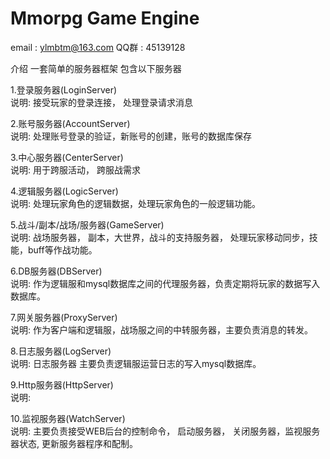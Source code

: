 Mmorpg Game Engine
===========

email : ylmbtm@163.com
QQ群  : 45139128


介绍
一套简单的服务器框架
包含以下服务器

1.登录服务器(LoginServer) <br>
		说明: 接受玩家的登录连接， 处理登录请求消息

2.账号服务器(AccountServer) <br>
		说明: 处理账号登录的验证，新账号的创建，账号的数据库保存

3.中心服务器(CenterServer) <br>
		说明: 用于跨服活动， 跨服战需求

4.逻辑服务器(LogicServer) <br>
		说明: 处理玩家角色的逻辑数据，处理玩家角色的一般逻辑功能。

5.战斗/副本/战场/服务器(GameServer) <br> 
		说明: 战场服务器， 副本，大世界，战斗的支持服务器， 处理玩家移动同步，技能，buff等作战功能。

6.DB服务器(DBServer) <br>
		说明: 作为逻辑服和mysql数据库之间的代理服务器，负责定期将玩家的数据写入数据库。

7.网关服务器(ProxyServer) <br>
			说明: 作为客户端和逻辑服，战场服之间的中转服务器，主要负责消息的转发。

8.日志服务器(LogServer) <br>
		说明: 日志服务器 主要负责逻辑服运营日志的写入mysql数据库。

9.Http服务器(HttpServer) <br>
		说明: 

10.监视服务器(WatchServer) <br>
		说明: 主要负责接受WEB后台的控制命令， 启动服务器， 关闭服务器，监视服务器状态,  更新服务器程序和配制。



